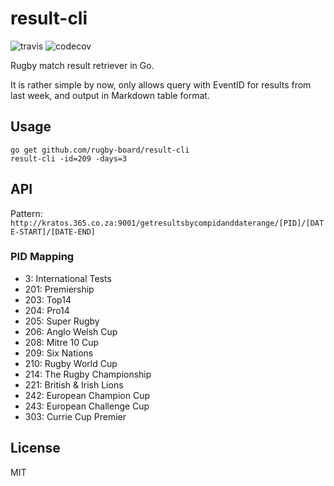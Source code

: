 # result-cli

![travis](https://travis-ci.org/rugby-board/result-cli.svg?branch=master)
![codecov](https://codecov.io/gh/rugby-board/result-cli/branch/master/graph/badge.svg)

Rugby match result retriever in Go.

It is rather simple by now, only allows query with EventID for results from last week, and output in Markdown table format.

## Usage

```shell
go get github.com/rugby-board/result-cli
result-cli -id=209 -days=3
```

## API

Pattern: `http://kratos.365.co.za:9001/getresultsbycompidanddaterange/[PID]/[DATE-START]/[DATE-END]`

### PID Mapping

* 3: International Tests
* 201: Premiership
* 203: Top14
* 204: Pro14
* 205: Super Rugby
* 206: Anglo Welsh Cup
* 208: Mitre 10 Cup
* 209: Six Nations
* 210: Rugby World Cup
* 214: The Rugby Championship
* 221: British & Irish Lions
* 242: European Champion Cup
* 243: European Challenge Cup
* 303: Currie Cup Premier

## License

MIT
